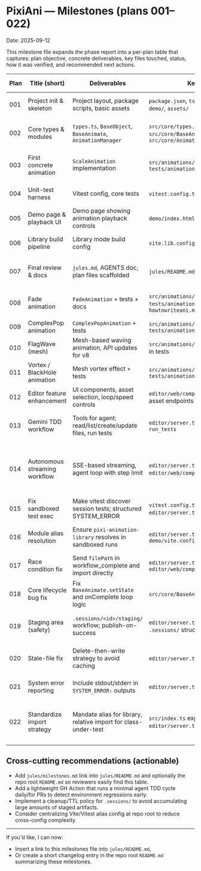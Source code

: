 # PixiAni — Milestones (plans 001–022)

Date: 2025-09-12

This milestone file expands the phase report into a per-plan table that captures: plan objective, concrete deliverables, key files touched, status, how it was verified, and recommended next actions.

| Plan | Title (short)                 | Deliverables                                                    | Key files / locations                                                                                    | Status                | Verification                                                 | Notes / Next actions                                                                          |
| ---- | ----------------------------- | --------------------------------------------------------------- | -------------------------------------------------------------------------------------------------------- | --------------------- | ------------------------------------------------------------ | --------------------------------------------------------------------------------------------- |
| 001  | Project init & skeleton       | Project layout, package scripts, basic assets                   | `package.json`, `tsconfig.json`, `src/`, `tests/`, `demo/`, `assets/`                                    | Done                  | Manual + tests run during later plans                        | Keep scripts updated as deps change.                                                          |
| 002  | Core types & modules          | `types.ts`, `BaseObject`, `BaseAnimate`, `AnimationManager`     | `src/core/types.ts`, `src/core/BaseObject.ts`, `src/core/BaseAnimate.ts`, `src/core/AnimationManager.ts` | Done                  | Unit tests in `tests/core/*`                                 | Consider documenting public API in `README`/typedocs.                                         |
| 003  | First concrete animation      | `ScaleAnimation` implementation                                 | `src/animations/ScaleAnimation.ts`, `tests/animations/ScaleAnimation.test.ts`                            | Done                  | Vitest unit tests                                            | Add more edge-case tests (zero sprites, large deltaTime).                                     |
| 004  | Unit-test harness             | Vitest config, core tests                                       | `vitest.config.ts`, `tests/core/*`                                                                       | Done                  | `npm run test` (passes)                                      | Run coverage checks periodically.                                                             |
| 005  | Demo page & playback UI       | Demo page showing animation playback controls                   | `demo/index.html`, `demo/main.ts`                                                                        | Done                  | Manual UI test + automation reported                         | Add e2e tests later.                                                                          |
| 006  | Library build pipeline        | Library mode build config                                       | `vite.lib.config.ts`, `dist/` outputs                                                                    | Done                  | `npm run build`                                              | Add release notes and versioning.                                                             |
| 007  | Final review & docs           | `jules.md`, AGENTS doc, plan files scaffolded                   | `jules/README.md`, `AGENTS.md`, `jules/*.md`                                                             | Done                  | Document reviews (reports generated)                         | Keep `AGENTS.md` synced with workflow changes.                                                |
| 008  | Fade animation                | `FadeAnimation` + tests + docs                                  | `src/animations/FadeAnimation.ts`, `tests/animations/FadeAnimation.test.ts`, `howtowriteani.md`          | Done (report present) | Unit tests passed (report)                                   | `plan008.md` missing; report exists — keep record.                                            |
| 009  | ComplexPop animation          | `ComplexPopAnimation` + tests                                   | `src/animations/ComplexPopAnimation.ts`, `tests/animations/ComplexPopAnimation.test.ts`                  | Done                  | Unit tests passed                                            | None.                                                                                         |
| 010  | FlagWave (mesh)               | Mesh-based waving animation, API updates for v8                 | `src/animations/FlagWaveAnimation.ts`, mocks in tests                                                    | Done                  | Unit tests + build                                           | Verified Pixi v8 API changes handled.                                                         |
| 011  | Vortex / BlackHole animation  | Mesh vortex effect + tests                                      | `src/animations/VortexAnimation.ts`, `tests/animations/VortexAnimation.test.ts`                          | Done                  | Unit tests + demo preview                                    | None.                                                                                         |
| 012  | Editor feature enhancement    | UI components, asset selection, loop/speed controls             | `editor/web/components/*`, `editor/server.ts`, asset endpoints                                           | Done                  | Manual + unit tests; demo                                    | Consider accessibility review of UI.                                                          |
| 013  | Gemini TDD workflow           | Tools for agent: read/list/create/update files, run tests       | `editor/server.ts` (tools), `.sessions/` usage, `run_tests`                                              | Done                  | End-to-end TDD reported                                      | Add throttling/limits for multi-tenant use.                                                   |
| 014  | Autonomous streaming workflow | SSE-based streaming, agent loop with step limit                 | `editor/server.ts` (SSE), `editor/web/components/App.tsx` (EventSource)                                  | Done                  | Manual integration tests                                     | Confirm URL-length safety for GET prompts; consider POST+stream alternative for long prompts. |
| 015  | Fix sandboxed test exec       | Make vitest discover session tests; structured SYSTEM_ERROR     | `vitest.config.ts` (include globs), `editor/server.ts` (run_tests)                                       | Done                  | Verified with sample session tests                           | Monitor for other vitest config edge cases.                                                   |
| 016  | Module alias resolution       | Ensure `pixi-animation-library` resolves in sandboxed runs      | `editor/server.ts` (vitest --config), `demo/vite.config.ts`                                              | Done                  | Tested by running vitest with `--config demo/vite.config.ts` | Consider consolidating alias into root config for clarity.                                    |
| 017  | Race condition fix            | Send `filePath` in workflow_complete and import directly        | `editor/server.ts`, `editor/web/components/App.tsx`                                                      | Done                  | Manual + reproduction tests                                  | None.                                                                                         |
| 018  | Core lifecycle bug fix        | Fix `BaseAnimate.setState` and onComplete loop logic            | `src/core/BaseAnimate.ts`, tests updated                                                                 | Done                  | Unit tests and reproduced agent test                         | Add regression test for loop/onComplete semantics.                                            |
| 019  | Staging area (safety)         | `.sessions/<id>/staging/` workflow; publish-on-success          | `editor/server.ts` (staging, publish_files), `.sessions/` structure                                      | Done                  | Manual + integration tests                                   | Protect staging from large disk usage; cleanup policy.                                        |
| 020  | Stale-file fix                | Delete-then-write strategy to avoid caching                     | `editor/server.ts` (write_file), file utils                                                              | Done                  | Verified by repeated agent fix cycles                        | Consider fsync or small delay if needed on slow filesystems.                                  |
| 021  | System error reporting        | Include stdout/stderr in `SYSTEM_ERROR:` outputs                | `editor/server.ts` (`run_tests`)                                                                         | Done                  | Manual test simulating env error                             | Ensure logs redact secrets before returning.                                                  |
| 022  | Standardize import strategy   | Mandate alias for library, relative import for class-under-test | `src/index.ts` exports verified, `editor/server.ts` prompt text                                          | Done                  | Unit tests + sandboxed runs                                  | Keep `src/index.ts` exports up-to-date when adding core APIs.                                 |

## Cross-cutting recommendations (actionable)

- Add `jules/milestones.md` link into `jules/README.md` and optionally the repo root `README.md` so reviewers easily find this table.
- Add a lightweight GH Action that runs a minimal agent TDD cycle daily/for PRs to detect environment regressions early.
- Implement a cleanup/TTL policy for `.sessions/` to avoid accumulating large amounts of staged artifacts.
- Consider centralizing Vite/Vitest alias config at repo root to reduce cross-config complexity.

---

If you'd like, I can now:

- Insert a link to this milestones file into `jules/README.md`,
- Or create a short changelog entry in the repo root `README.md` summarizing these milestones.
